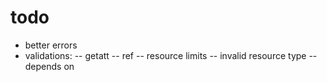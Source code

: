 # todo
- better errors
- validations:
-- getatt
-- ref
-- resource limits
-- invalid resource type
-- depends on